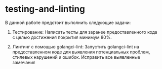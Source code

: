 # testing-and-linting
В данной работе предстоит выполнить следующие задачи:

1. Тестирование: Написать тесты для заранее предоставленного кода с целью достижения покрытия минимум 80%.

2. Линтинг с помощью golangci-lint: Запустить golangci-lint на предоставленном коде для выявления потенциальных проблем, стилевых нарушений и ошибок. Исправить все выявленные замечания
